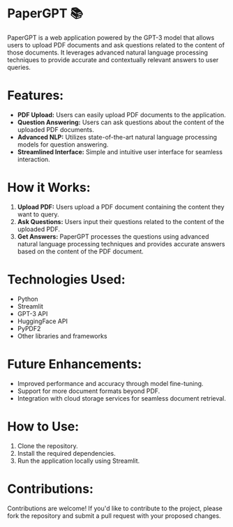 # PaperGPT 📚
PaperGPT is a web application powered by the GPT-3 model that allows users to upload PDF documents and ask questions related to the content of those documents. It leverages advanced natural language processing techniques to provide accurate and contextually relevant answers to user queries.

# Features:
- **PDF Upload:** Users can easily upload PDF documents to the application.
- **Question Answering:** Users can ask questions about the content of the uploaded PDF documents.
- **Advanced NLP:** Utilizes state-of-the-art natural language processing models for question answering.
- **Streamlined Interface:** Simple and intuitive user interface for seamless interaction.
# How it Works:
1. **Upload PDF:** Users upload a PDF document containing the content they want to query.
2. **Ask Questions:** Users input their questions related to the content of the uploaded PDF.
3. **Get Answers:** PaperGPT processes the questions using advanced natural language processing techniques and provides accurate answers based on the content of the PDF document.
# Technologies Used:
- Python
- Streamlit
- GPT-3 API
- HuggingFace API
- PyPDF2
- Other libraries and frameworks
# Future Enhancements:
- Improved performance and accuracy through model fine-tuning.
- Support for more document formats beyond PDF.
- Integration with cloud storage services for seamless document retrieval.
# How to Use:
1. Clone the repository.
2. Install the required dependencies.
3. Run the application locally using Streamlit.
# Contributions:
Contributions are welcome! If you'd like to contribute to the project, please fork the repository and submit a pull request with your proposed changes.
